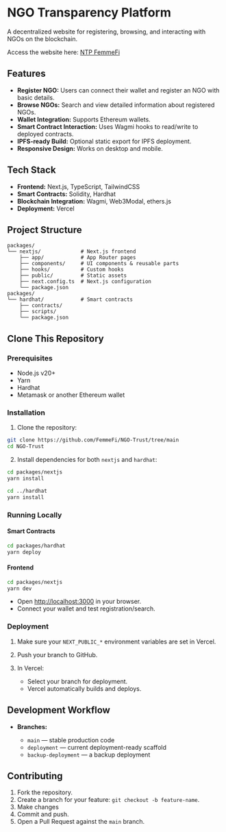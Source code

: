# NGO Transparency Platform

A decentralized website for registering, browsing, and interacting with NGOs on the blockchain. 

Access the website here: [NTP FemmeFi](https://ntp-femmefi.vercel.app/)

## Features

* **Register NGO:** Users can connect their wallet and register an NGO with basic details.
* **Browse NGOs:** Search and view detailed information about registered NGOs.
* **Wallet Integration:** Supports Ethereum wallets.
* **Smart Contract Interaction:** Uses Wagmi hooks to read/write to deployed contracts.
* **IPFS-ready Build:** Optional static export for IPFS deployment.
* **Responsive Design:** Works on desktop and mobile.

## Tech Stack

* **Frontend:** Next.js, TypeScript, TailwindCSS
* **Smart Contracts:** Solidity, Hardhat
* **Blockchain Integration:** Wagmi, Web3Modal, ethers.js
* **Deployment:** Vercel

## Project Structure

```
packages/
└── nextjs/             # Next.js frontend
    ├── app/            # App Router pages
    ├── components/     # UI components & reusable parts
    ├── hooks/          # Custom hooks
    ├── public/         # Static assets
    ├── next.config.ts  # Next.js configuration
    └── package.json
packages/
└── hardhat/            # Smart contracts
    ├── contracts/
    ├── scripts/
    └── package.json
```

## Clone This Repository

### Prerequisites

* Node.js v20+
* Yarn
* Hardhat
* Metamask or another Ethereum wallet

### Installation

1. Clone the repository:

```bash
git clone https://github.com/FemmeFi/NGO-Trust/tree/main
cd NGO-Trust
```

2. Install dependencies for both `nextjs` and `hardhat`:

```bash
cd packages/nextjs
yarn install

cd ../hardhat
yarn install
```


### Running Locally

#### Smart Contracts

```bash
cd packages/hardhat
yarn deploy 
```

#### Frontend

```bash
cd packages/nextjs
yarn dev             
```

* Open [http://localhost:3000](http://localhost:3000) in your browser.
* Connect your wallet and test registration/search.

### Deployment

1. Make sure your `NEXT_PUBLIC_*` environment variables are set in Vercel.
2. Push your branch to GitHub.
3. In Vercel:

   * Select your branch for deployment.
   * Vercel automatically builds and deploys.

## Development Workflow

* **Branches:**

  * `main` — stable production code
  * `deployment` — current deployment-ready scaffold
  * `backup-deployment` — a backup deployment



## Contributing

1. Fork the repository.
2. Create a branch for your feature: `git checkout -b feature-name`.
3. Make changes
4. Commit and push.
5. Open a Pull Request against the `main` branch.